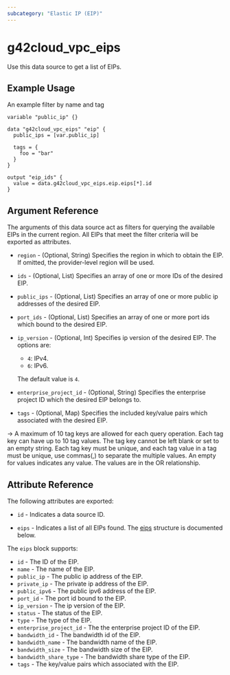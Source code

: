 ```yaml
---
subcategory: "Elastic IP (EIP)"
---
```


# g42cloud_vpc_eips

Use this data source to get a list of EIPs.

## Example Usage

An example filter by name and tag

```hcl
variable "public_ip" {}

data "g42cloud_vpc_eips" "eip" {
  public_ips = [var.public_ip]

  tags = {
    foo = "bar"
  }
}

output "eip_ids" {
  value = data.g42cloud_vpc_eips.eip.eips[*].id
}
```

## Argument Reference

The arguments of this data source act as filters for querying the available EIPs in the current region.
 All EIPs that meet the filter criteria will be exported as attributes.

* `region` - (Optional, String) Specifies the region in which to obtain the EIP. If omitted, the provider-level region
  will be used.

* `ids` - (Optional, List) Specifies an array of one or more IDs of the desired EIP.

* `public_ips` - (Optional, List) Specifies an array of one or more public ip addresses of the desired EIP.

* `port_ids` - (Optional, List) Specifies an array of one or more port ids which bound to the desired EIP.

* `ip_version` - (Optional, Int) Specifies ip version of the desired EIP. The options are:
    + `4`: IPv4.
    + `6`: IPv6.

  The default value is `4`.

* `enterprise_project_id` - (Optional, String) Specifies the enterprise project ID which the desired EIP belongs to.

* `tags` - (Optional, Map) Specifies the included key/value pairs which associated with the desired EIP.

 -> A maximum of 10 tag keys are allowed for each query operation. Each tag key can have up to 10 tag values.
  The tag key cannot be left blank or set to an empty string. Each tag key must be unique, and each tag value in a
  tag must be unique, use commas(,) to separate the multiple values. An empty for values indicates any value.
  The values are in the OR relationship.

## Attribute Reference

The following attributes are exported:

* `id` - Indicates a data source ID.

* `eips` - Indicates a list of all EIPs found. The [eips](#vpc_eips) structure is documented below.

<a name="vpc_eips"></a>
The `eips` block supports:

* `id` - The ID of the EIP.
* `name` - The name of the EIP.
* `public_ip` - The public ip address of the EIP.
* `private_ip` - The private ip address of the EIP.
* `public_ipv6` - The public ipv6 address of the EIP.
* `port_id` - The port id bound to the EIP.
* `ip_version` - The ip version of the EIP.
* `status` - The status of the EIP.
* `type` - The type of the EIP.
* `enterprise_project_id` - The the enterprise project ID of the EIP.
* `bandwidth_id` - The bandwidth id of the EIP.
* `bandwidth_name` - The bandwidth name of the EIP.
* `bandwidth_size` - The bandwidth size of the EIP.
* `bandwidth_share_type` - The bandwidth share type of the EIP.
* `tags` - The key/value pairs which associated with the EIP.
